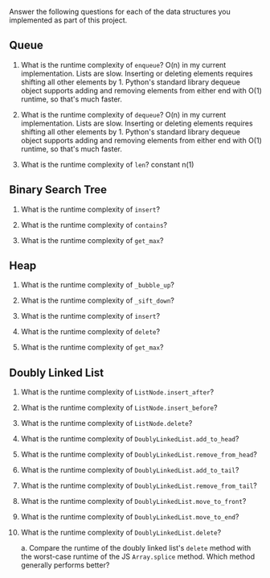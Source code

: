 Answer the following questions for each of the data structures you implemented as part of this project.

## Queue

1. What is the runtime complexity of `enqueue`?
O(n) in my current implementation. Lists are slow. Inserting or deleting elements requires shifting all other elements by 1. Python's standard library dequeue object supports adding and removing elements from either end with O(1) runtime, so that's much faster.


2. What is the runtime complexity of `dequeue`?
O(n) in my current implementation. Lists are slow. Inserting or deleting elements requires shifting all other elements by 1. Python's standard library dequeue object supports adding and removing elements from either end with O(1) runtime, so that's much faster.

3. What is the runtime complexity of `len`?
constant n(1)
## Binary Search Tree

1. What is the runtime complexity of `insert`? 

2. What is the runtime complexity of `contains`?

3. What is the runtime complexity of `get_max`? 

## Heap

1. What is the runtime complexity of `_bubble_up`?

2. What is the runtime complexity of `_sift_down`?

3. What is the runtime complexity of `insert`?

4. What is the runtime complexity of `delete`?

5. What is the runtime complexity of `get_max`?

## Doubly Linked List

1. What is the runtime complexity of `ListNode.insert_after`?

2. What is the runtime complexity of `ListNode.insert_before`?

3. What is the runtime complexity of `ListNode.delete`?

4. What is the runtime complexity of `DoublyLinkedList.add_to_head`?

5. What is the runtime complexity of `DoublyLinkedList.remove_from_head`?

6. What is the runtime complexity of `DoublyLinkedList.add_to_tail`?

7. What is the runtime complexity of `DoublyLinkedList.remove_from_tail`?

8. What is the runtime complexity of `DoublyLinkedList.move_to_front`?

9. What is the runtime complexity of `DoublyLinkedList.move_to_end`?

10. What is the runtime complexity of `DoublyLinkedList.delete`?

    a. Compare the runtime of the doubly linked list's `delete` method with the worst-case runtime of the JS `Array.splice` method. Which method generally performs better?